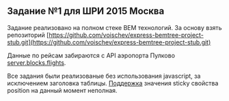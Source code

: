 ## Задание №1 для ШРИ 2015 Москва

Задание реализовано на полном стеке BEM технологий.
За основу взять репозиторий [https://github.com/voischev/express-bemtree-project-stub.git](https://github.com/voischev/express-bemtree-project-stub.git)

Данные по рейсам забираются с API аэропорта Пулково [server.blocks.flights](https://github.com/hotspurs/task1/blob/master/server.blocks/flights/flights.node.js).

Все задания были реализованые без использования javascript, за исключением заголовка таблицы. [Поддержка](http://caniuse.com/#feat=css-sticky) значения sticky свойства position на данный момент неполная.
